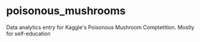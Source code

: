 # poisonous_mushrooms

Data analytics entry for Kaggle's Poisonous Mushroom Comptetition. Mostly for self-education
